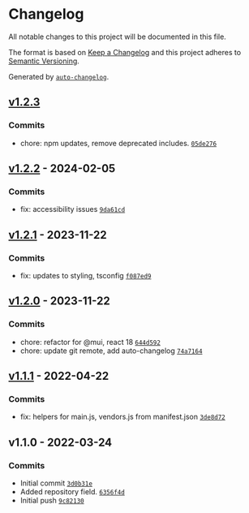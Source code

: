 # Changelog

All notable changes to this project will be documented in this file.

The format is based on [Keep a Changelog](https://keepachangelog.com/en/1.0.0/)
and this project adheres to [Semantic Versioning](https://semver.org/spec/v2.0.0.html).

Generated by [`auto-changelog`](https://github.com/CookPete/auto-changelog).

## [v1.2.3](https://github.com/ChumsInc/current-openings/compare/v1.2.2...v1.2.3)

### Commits

- chore: npm updates, remove deprecated includes. [`05de276`](https://github.com/ChumsInc/current-openings/commit/05de276336e5e18e1151333721159a17a411d7e0)

## [v1.2.2](https://github.com/ChumsInc/current-openings/compare/v1.2.1...v1.2.2) - 2024-02-05

### Commits

- fix: accessibility issues [`9da61cd`](https://github.com/ChumsInc/current-openings/commit/9da61cd1853bc03ee75211ee7b10b75181525bb5)

## [v1.2.1](https://github.com/ChumsInc/current-openings/compare/v1.2.0...v1.2.1) - 2023-11-22

### Commits

- fix: updates to styling, tsconfig [`f087ed9`](https://github.com/ChumsInc/current-openings/commit/f087ed97320459e8fe470c4b11d8661897ea23de)

## [v1.2.0](https://github.com/ChumsInc/current-openings/compare/v1.1.1...v1.2.0) - 2023-11-22

### Commits

- chore: refactor for @mui, react 18 [`644d592`](https://github.com/ChumsInc/current-openings/commit/644d5928bd5afd6115cf63a82c86c61e32b38c0b)
- chore: update git remote,  add auto-changelog [`74a7164`](https://github.com/ChumsInc/current-openings/commit/74a71646d863a6c1a03864b52f64021dbd7bf92a)

## [v1.1.1](https://github.com/ChumsInc/current-openings/compare/v1.1.0...v1.1.1) - 2022-04-22

### Commits

- fix: helpers for main.js, vendors.js from manifest.json [`3de8d72`](https://github.com/ChumsInc/current-openings/commit/3de8d7248f5b4759e6ab189f77b9d131c2d6436e)

## v1.1.0 - 2022-03-24

### Commits

- Initial commit [`3d0b31e`](https://github.com/ChumsInc/current-openings/commit/3d0b31ee96489bbaf6e2ba0ac3e478c1c239da0d)
- Added repository field. [`6356f4d`](https://github.com/ChumsInc/current-openings/commit/6356f4d78efd13689b14d561d25586330cef4e6b)
- Initial push [`9c82130`](https://github.com/ChumsInc/current-openings/commit/9c82130b269b1fbe47a1844c883fab9dd56c416f)
